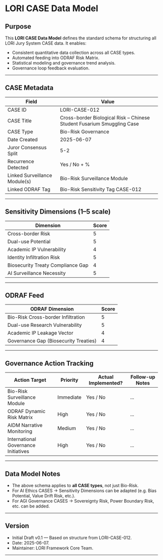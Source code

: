 # LORI CASE Data Model

## Purpose

This **LORI CASE Data Model** defines the standard schema for structuring all LORI Jury System CASE data.
It enables:

- Consistent quantitative data collection across all CASE types.
- Automated feeding into ODRAF Risk Matrix.
- Statistical modeling and governance trend analysis.
- Governance loop feedback evaluation.

---

## CASE Metadata

| Field | Value |
|-------|-------|
| CASE ID | LORI-CASE-012 |
| CASE Title | Cross-border Biological Risk – Chinese Student Fusarium Smuggling Case |
| CASE Type | Bio-Risk Governance |
| Date Created | 2025-06-07 |
| Juror Consensus Split | 5-2 |
| Recurrence Detected | Yes / No + % |
| Linked Surveillance Module(s) | Bio-Risk Surveillance Module |
| Linked ODRAF Tag | Bio-Risk Sensitivity Tag CASE-012 |

---

## Sensitivity Dimensions (1–5 scale)

| Dimension | Score |
|-----------|-------|
| Cross-border Risk | 5 |
| Dual-use Potential | 5 |
| Academic IP Vulnerability | 4 |
| Identity Infiltration Risk | 5 |
| Biosecurity Treaty Compliance Gap | 4 |
| AI Surveillance Necessity | 5 |

---

## ODRAF Feed

| ODRAF Dimension | Score |
|-----------------|-------|
| Bio-Risk Cross-border Infiltration | 5 |
| Dual-use Research Vulnerability | 5 |
| Academic IP Leakage Vector | 4 |
| Governance Gap (Biosecurity Treaties) | 4 |

---

## Governance Action Tracking

| Action Target | Priority | Actual Implemented? | Follow-up Notes |
|---------------|----------|---------------------|-----------------|
| Bio-Risk Surveillance Module | Immediate | Yes / No | ... |
| ODRAF Dynamic Risk Matrix | High | Yes / No | ... |
| AIDM Narrative Monitoring | Medium | Yes / No | ... |
| International Governance Initiatives | High | Yes / No | ... |

---

## Data Model Notes

- The above schema applies to **all CASE types**, not just Bio-Risk.
- For AI Ethics CASES → Sensitivity Dimensions can be adapted (e.g. Bias Potential, Value Drift Risk, etc.).
- For AGI Governance CASES → Sovereignty Risk, Power Boundary Risk, etc. can be added.

---

## Version

- Initial Draft v0.1 — Based on structure from LORI-CASE-012.
- Date: 2025-06-07.
- Maintainer: LORI Framework Core Team.

---


